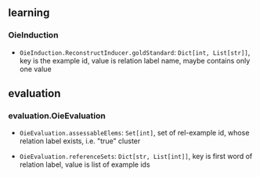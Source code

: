 ## learning
### OieInduction
 - `OieInduction.ReconstructInducer.goldStandard`: `Dict[int, List[str]]`, 
key is the example id, value is relation label name, maybe contains only one value 

## evaluation
### evaluation.OieEvaluation
 - `OieEvaluation.assessableElems`: `Set[int]`, set of rel-example id, whose relation label exists, i.e. "true" cluster

 - `OieEvaluation.referenceSets`: `Dict[str, List[int]]`, key is first word of relation label, 
value is list of example ids   


